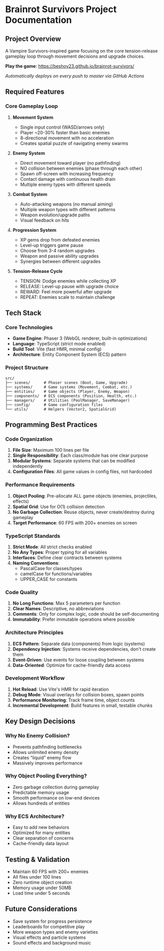 # Brainrot Survivors Project Documentation

## Project Overview
A Vampire Survivors-inspired game focusing on the core tension-release gameplay loop through movement decisions and upgrade choices.

**Play the game**: https://beshoy23.github.io/brainrot-survivors/

*Automatically deploys on every push to master via GitHub Actions*

## Required Features

### Core Gameplay Loop
1. **Movement System**
   - Single input control (WASD/arrows only)
   - Player ~20-30% faster than basic enemies
   - 8-directional movement with no acceleration
   - Creates spatial puzzle of navigating enemy swarms

2. **Enemy System**
   - Direct movement toward player (no pathfinding)
   - NO collision between enemies (phase through each other)
   - Spawn off-screen with increasing frequency
   - Contact damage with continuous health drain
   - Multiple enemy types with different speeds

3. **Combat System**
   - Auto-attacking weapons (no manual aiming)
   - Multiple weapon types with different patterns
   - Weapon evolution/upgrade paths
   - Visual feedback on hits

4. **Progression System**
   - XP gems drop from defeated enemies
   - Level-up triggers game pause
   - Choose from 3-4 random upgrades
   - Weapon and passive ability upgrades
   - Synergies between different upgrades

5. **Tension-Release Cycle**
   - TENSION: Dodge enemies while collecting XP
   - RELEASE: Level-up pause with upgrade choice
   - REWARD: Feel more powerful after upgrade
   - REPEAT: Enemies scale to maintain challenge

## Tech Stack

### Core Technologies
- **Game Engine**: Phaser 3 (WebGL renderer, built-in optimizations)
- **Language**: TypeScript (strict mode enabled)
- **Build Tool**: Vite (fast HMR, minimal config)
- **Architecture**: Entity Component System (ECS) pattern

### Project Structure
```
src/
├── scenes/      # Phaser scenes (Boot, Game, Upgrade)
├── systems/     # Game systems (Movement, Combat, etc.)
├── entities/    # Game objects (Player, Enemy, Weapon)
├── components/  # ECS components (Position, Health, etc.)
├── managers/    # Utilities (PoolManager, SaveManager)
├── config/      # Game configuration files
└── utils/       # Helpers (Vector2, SpatialGrid)
```

## Programming Best Practices

### Code Organization
1. **File Size**: Maximum 100 lines per file
2. **Single Responsibility**: Each class/module has one clear purpose
3. **Modular Systems**: Separate systems that can be modified independently
4. **Configuration Files**: All game values in config files, not hardcoded

### Performance Requirements
1. **Object Pooling**: Pre-allocate ALL game objects (enemies, projectiles, effects)
2. **Spatial Grid**: Use for O(1) collision detection
3. **No Garbage Collection**: Reuse objects, never create/destroy during gameplay
4. **Target Performance**: 60 FPS with 200+ enemies on screen

### TypeScript Standards
1. **Strict Mode**: All strict checks enabled
2. **No Any Types**: Proper typing for all variables
3. **Interfaces**: Define clear contracts between systems
4. **Naming Conventions**:
   - PascalCase for classes/types
   - camelCase for functions/variables
   - UPPER_CASE for constants

### Code Quality
1. **No Long Functions**: Max 5 parameters per function
2. **Clear Names**: Descriptive, no abbreviations
3. **Comments**: Only for complex logic, code should be self-documenting
4. **Immutability**: Prefer immutable operations where possible

### Architecture Principles
1. **ECS Pattern**: Separate data (components) from logic (systems)
2. **Dependency Injection**: Systems receive dependencies, don't create them
3. **Event-Driven**: Use events for loose coupling between systems
4. **Data-Oriented**: Optimize for cache-friendly data access

### Development Workflow
1. **Hot Reload**: Use Vite's HMR for rapid iteration
2. **Debug Mode**: Visual overlays for collision boxes, spawn points
3. **Performance Monitoring**: Track frame time, object counts
4. **Incremental Development**: Build features in small, testable chunks

## Key Design Decisions

### Why No Enemy Collision?
- Prevents pathfinding bottlenecks
- Allows unlimited enemy density
- Creates "liquid" enemy flow
- Massively improves performance

### Why Object Pooling Everything?
- Zero garbage collection during gameplay
- Predictable memory usage
- Smooth performance on low-end devices
- Allows hundreds of entities

### Why ECS Architecture?
- Easy to add new behaviors
- Optimized for many entities
- Clear separation of concerns
- Cache-friendly data layout

## Testing & Validation
- Maintain 60 FPS with 200+ enemies
- All files under 100 lines
- Zero runtime object creation
- Memory usage under 50MB
- Load time under 5 seconds

## Future Considerations
- Save system for progress persistence
- Leaderboards for competitive play
- More weapon types and enemy varieties
- Visual effects and particle systems
- Sound effects and background music